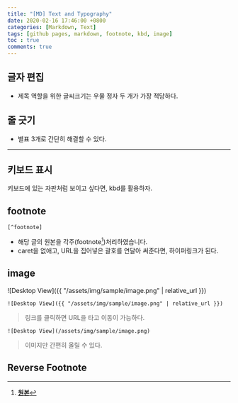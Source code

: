 ```yaml
---
title: "[MD] Text and Typography"
date: 2020-02-16 17:46:00 +0800
categories: [Markdown, Text]
tags: [github pages, markdown, footnote, kbd, image]
toc : true
comments: true
---
```



## 글자 편집
+ 제목 역할을 위한 글씨크기는 우물 정자 두 개가 가장 적당하다.


## 줄 긋기
 + 별표 3개로 간단히 해결할 수 있다.  

***


## 키보드 표시
<kbd>키보드</kbd>에 있는 자판처럼 보이고 싶다면, kbd를 활용하자.


## footnote
```
[^footnote]
```
+ 해당 글의 원본을 각주(footnote[^footnote])처리하였습니다.
+ caret을 없애고, URL을 집어넣은 괄호를 연달아 써준다면, 하이퍼링크가 된다.


## image

![Desktop View]({{ "/assets/img/sample/image.png" | relative_url }})
```
![Desktop View]({{ "/assets/img/sample/image.png" | relative_url }})
```
> 링크를 클릭하면 URL을 타고 이동이 가능하다.
```
![Desktop View](/assets/img/sample/image.png)
```
> 이미지만 간편히 올릴 수 있다.

## Reverse Footnote
[^footnote]: [**원본**](https://github.com/cotes2020/jekyll-theme-chirpy/)  
